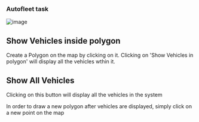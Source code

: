 ### Autofleet task
![image](https://github.com/dolev7/autofleet-task-frontend/assets/68538339/b515cfb9-9b6b-47c2-b954-47d7fe866118)

## Show Vehicles inside polygon
Create a Polygon on the map by clicking on it. 
Clicking on 'Show Vehicles in polygon' will display all the vehicles wthin it.

 ## Show All Vehicles
Clicking on this button will display all the vehicles in the system


In order to draw a new polygon after vehicles are displayed, simply click on a new point on the map
